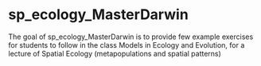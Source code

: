 # sp_ecology_MasterDarwin

The goal of sp_ecology_MasterDarwin is to provide few example exercises for students to follow in the class Models in Ecology and Evolution,
for a lecture of Spatial Ecology (metapopulations and spatial patterns)

